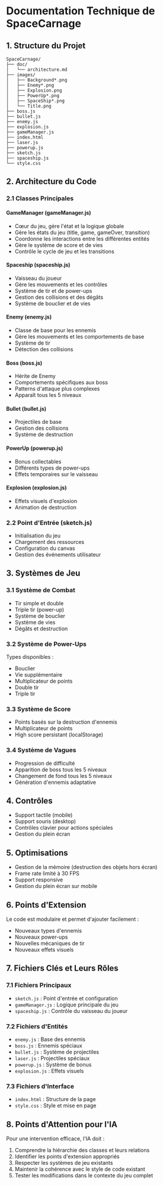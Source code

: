 # Documentation Technique de SpaceCarnage

## 1. Structure du Projet

```
SpaceCarnage/
├── doc/
│   └── architecture.md
├── images/
│   ├── Background*.png
│   ├── Enemy*.png
│   ├── Explosion.png
│   ├── PowerUp*.png
│   ├── SpaceShip*.png
│   └── Title.png
├── boss.js
├── bullet.js
├── enemy.js
├── explosion.js
├── gameManager.js
├── index.html
├── laser.js
├── powerup.js
├── sketch.js
├── spaceship.js
└── style.css
```

## 2. Architecture du Code

### 2.1 Classes Principales

#### GameManager (gameManager.js)
- Cœur du jeu, gère l'état et la logique globale
- Gère les états du jeu (title, game, gameOver, transition)
- Coordonne les interactions entre les différentes entités
- Gère le système de score et de vies
- Contrôle le cycle de jeu et les transitions

#### Spaceship (spaceship.js)
- Vaisseau du joueur
- Gère les mouvements et les contrôles
- Système de tir et de power-ups
- Gestion des collisions et des dégâts
- Système de bouclier et de vies

#### Enemy (enemy.js)
- Classe de base pour les ennemis
- Gère les mouvements et les comportements de base
- Système de tir
- Détection des collisions

#### Boss (boss.js)
- Hérite de Enemy
- Comportements spécifiques aux boss
- Patterns d'attaque plus complexes
- Apparaît tous les 5 niveaux

#### Bullet (bullet.js)
- Projectiles de base
- Gestion des collisions
- Système de destruction

#### PowerUp (powerup.js)
- Bonus collectables
- Différents types de power-ups
- Effets temporaires sur le vaisseau

#### Explosion (explosion.js)
- Effets visuels d'explosion
- Animation de destruction

### 2.2 Point d'Entrée (sketch.js)
- Initialisation du jeu
- Chargement des ressources
- Configuration du canvas
- Gestion des événements utilisateur

## 3. Systèmes de Jeu

### 3.1 Système de Combat
- Tir simple et double
- Triple tir (power-up)
- Système de bouclier
- Système de vies
- Dégâts et destruction

### 3.2 Système de Power-Ups
Types disponibles :
- Bouclier
- Vie supplémentaire
- Multiplicateur de points
- Double tir
- Triple tir

### 3.3 Système de Score
- Points basés sur la destruction d'ennemis
- Multiplicateur de points
- High score persistant (localStorage)

### 3.4 Système de Vagues
- Progression de difficulté
- Apparition de boss tous les 5 niveaux
- Changement de fond tous les 5 niveaux
- Génération d'ennemis adaptative

## 4. Contrôles
- Support tactile (mobile)
- Support souris (desktop)
- Contrôles clavier pour actions spéciales
- Gestion du plein écran

## 5. Optimisations
- Gestion de la mémoire (destruction des objets hors écran)
- Frame rate limité à 30 FPS
- Support responsive
- Gestion du plein écran sur mobile

## 6. Points d'Extension
Le code est modulaire et permet d'ajouter facilement :
- Nouveaux types d'ennemis
- Nouveaux power-ups
- Nouvelles mécaniques de tir
- Nouveaux effets visuels

## 7. Fichiers Clés et Leurs Rôles

### 7.1 Fichiers Principaux
- `sketch.js` : Point d'entrée et configuration
- `gameManager.js` : Logique principale du jeu
- `spaceship.js` : Contrôle du vaisseau du joueur

### 7.2 Fichiers d'Entités
- `enemy.js` : Base des ennemis
- `boss.js` : Ennemis spéciaux
- `bullet.js` : Système de projectiles
- `laser.js` : Projectiles spéciaux
- `powerup.js` : Système de bonus
- `explosion.js` : Effets visuels

### 7.3 Fichiers d'Interface
- `index.html` : Structure de la page
- `style.css` : Style et mise en page

## 8. Points d'Attention pour l'IA
Pour une intervention efficace, l'IA doit :
1. Comprendre la hiérarchie des classes et leurs relations
2. Identifier les points d'extension appropriés
3. Respecter les systèmes de jeu existants
4. Maintenir la cohérence avec le style de code existant
5. Tester les modifications dans le contexte du jeu complet
